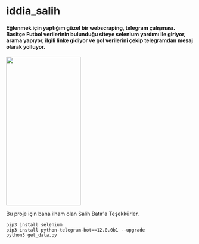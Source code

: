# iddia_salih
#### Eğlenmek için yaptığım güzel bir webscraping, telegram çalışması. Basitçe Futbol verilerinin bulunduğu siteye selenium yardımı ile giriyor, arama yapıyor, ilgili linke gidiyor ve gol verilerini çekip telegramdan mesaj olarak yolluyor. 
<img src="https://github.com/Passeportout/iddia_salih/blob/main/foto.jpg" width="200" height="400" />

Bu proje için bana ilham olan Salih Batır'a Teşekkürler.
```
pip3 install selenium
pip3 install python-telegram-bot==12.0.0b1 --upgrade
python3 get_data.py
```
